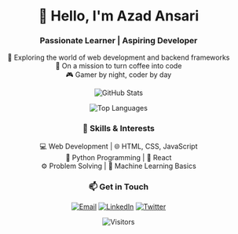 <!-- Your Name and Intro -->
<h1 align="center">👋 Hello, I'm Azad Ansari</h1>
<h3 align="center">Passionate Learner | Aspiring Developer</h3>

<!-- Your Bio -->
<p align="center">
  🌱 Exploring the world of web development and backend frameworks<br>
  🚀 On a mission to turn coffee into code<br>
  🎮 Gamer by night, coder by day
</p>

<!-- GitHub Stats and Languages -->
<p align="center">
  <img src="https://github-readme-stats.vercel.app/api?username=AzadAnsari15&show_icons=true&theme=radical" alt="GitHub Stats">
</p>
<p align="center">
  <img src="https://github-readme-stats.vercel.app/api/top-langs/?username=AzadAnsari15&layout=compact&theme=radical" alt="Top Languages">
</p>

<!-- Your Interests and Skills -->
<h3 align="center">🚀 Skills & Interests</h3>
<p align="center">
  💻 Web Development | 🌐 HTML, CSS, JavaScript<br>
  🐍 Python Programming | 🌟 React<br>
  ⚙️ Problem Solving | 🧠 Machine Learning Basics<br>
</p>


<!-- Contact Information -->
<h3 align="center">📫 Get in Touch</h3>
<p align="center">
  <a href="mailto:your.email@example.com"><img src="https://img.shields.io/badge/Email-D14836?style=flat-square&logo=gmail&logoColor=white" alt="Email"></a>
  <a href="https://www.linkedin.com/in/azadansari"><img src="https://img.shields.io/badge/LinkedIn-0077B5?style=flat-square&logo=linkedin&logoColor=white" alt="LinkedIn"></a>
  <a href="https://twitter.com/yourusername"><img src="https://img.shields.io/badge/Twitter-1DA1F2?style=flat-square&logo=twitter&logoColor=white" alt="Twitter"></a>
</p>

<!-- Footer -->
<p align="center">
  <img src="https://visitor-badge.laobi.icu/badge?page_id=AzadAnsari15.AzadAnsari15" alt="Visitors">
</p>
